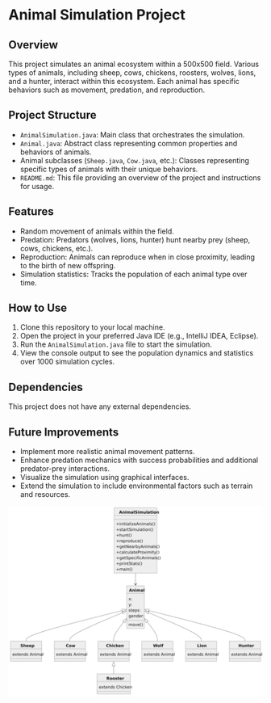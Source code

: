 # Animal Simulation Project

## Overview
This project simulates an animal ecosystem within a 500x500 field. Various types of animals, including sheep, cows, chickens, roosters, wolves, lions, and a hunter, interact within this ecosystem. Each animal has specific behaviors such as movement, predation, and reproduction.

## Project Structure
- `AnimalSimulation.java`: Main class that orchestrates the simulation.
- `Animal.java`: Abstract class representing common properties and behaviors of animals.
- Animal subclasses (`Sheep.java`, `Cow.java`, etc.): Classes representing specific types of animals with their unique behaviors.
- `README.md`: This file providing an overview of the project and instructions for usage.

## Features
- Random movement of animals within the field.
- Predation: Predators (wolves, lions, hunter) hunt nearby prey (sheep, cows, chickens, etc.).
- Reproduction: Animals can reproduce when in close proximity, leading to the birth of new offspring.
- Simulation statistics: Tracks the population of each animal type over time.

## How to Use
1. Clone this repository to your local machine.
2. Open the project in your preferred Java IDE (e.g., IntelliJ IDEA, Eclipse).
3. Run the `AnimalSimulation.java` file to start the simulation.
4. View the console output to see the population dynamics and statistics over 1000 simulation cycles.

## Dependencies
This project does not have any external dependencies.

## Future Improvements
- Implement more realistic animal movement patterns.
- Enhance predation mechanics with success probabilities and additional predator-prey interactions.
- Visualize the simulation using graphical interfaces.
- Extend the simulation to include environmental factors such as terrain and resources.

![Class Diagram](diagram.png)
